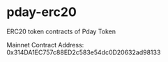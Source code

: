 # pday-erc20
ERC20 token contracts of Pday Token

Mainnet Contract Address: 0x314DA1EC757c88ED2c583e54dc0D20632ad98133
